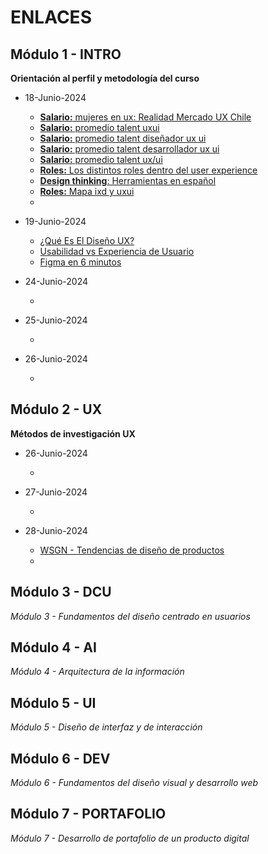 
# ENLACES





## Módulo 1 - INTRO
**Orientación al perfil y metodología del curso**

- 18-Junio-2024
	- [**Salario:** mujeres en ux: Realidad Mercado UX Chile](https://medium.com/m%C3%A1s-mujeres-en-ux/realidad-salarial-mercado-ux-chile-parte-i-333880ce300c)
	- [**Salario:** promedio talent uxui](https://cl.talent.com/salary?job=uxui)
	- [**Salario:** promedio talent diseñador ux ui](https://cl.talent.com/salary?job=diseñador+ux+ui)
	- [**Salario:** promedio talent desarrollador ux ui](https://cl.talent.com/salary?job=desarrollador+ux+ui)
	- [**Salario:** promedio talent ux/ui](https://cl.talent.com/salary?job=ux/ui)
	- [**Roles:** Los distintos roles dentro del user experience](https://medium.com/laboratoria/los-distintos-roles-dentro-del-user-experience-ux-601706d578aa)
	- [**Design thinking**: Herramientas en español](https://designthinking.es/)
	- [**Roles:** Mapa ixd y uxui](https://eduardoaguayo.cl/blog/ixd-o-ux-ui)
	- []()

- 19-Junio-2024

	- [¿Qué Es El Diseño UX?](https://www.youtube.com/watch?v=2PoUw0aBJw0&list=PLNH2lJTFXhRCwD9zhSi6LklA2tYVHvfKr)
	- [Usabilidad vs Experiencia de Usuario](https://www.youtube.com/watch?v=V4islcJoljo)
	- [Figma en 6 minutos](https://www.youtube.com/watch?v=JMMmL9859iA)


- 24-Junio-2024
	- []()

- 25-Junio-2024
	- []()

- 26-Junio-2024
	- []()

## Módulo 2 - UX
**Métodos de investigación UX**

- 26-Junio-2024
	- []()

- 27-Junio-2024
	- []()

- 28-Junio-2024
	- [WSGN - Tendencias de diseño de productos](https://www.wgsn.com/es)
	- []()

## Módulo 3 - DCU
*Módulo 3 - Fundamentos del diseño centrado en usuarios*

## Módulo 4 - AI
*Módulo 4 - Arquitectura de la información*

## Módulo 5 - UI
*Módulo 5 - Diseño de interfaz y de interacción*

## Módulo 6 - DEV
*Módulo 6 - Fundamentos del diseño visual y desarrollo web*

## Módulo 7 - PORTAFOLIO
*Módulo 7 - Desarrollo de portafolio de un producto digital*






